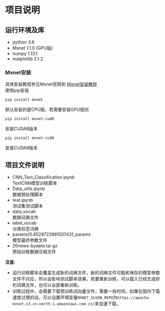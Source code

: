 # 项目说明
## 运行环境及库
- python 3.6
- Mxnet 1.1.0 (GPU版)
- numpy 1.13.1
- matplotlib 2.1.2
### Mxnet安装
具体安装教程参见Mxnet官网和  [Mxnet安装教程](http://zh.gluon.ai/chapter_preface/install.html)  
使用pip安装  
```
pip install mxnet
```
默认安装的是CPU版，若需要安装GPU版则
```
pip install mxnet-cu80
```
安装CUDA8版本
```
pip install mxnet-cu90
```
安装CUDA9版本  
## 项目文件说明
- CNN_Text_Classification.ipynb  
    TextCNN模型训练脚本
- Data_utils.ipynb  
    数据预处理脚本
- test.ipynb  
    测试集测试脚本
- data_vocab  
    数据词典文件
- label_vocab  
    分类标签词典
- params/0.8529723991507431_params  
    模型最终参数文件
- 20news-bydate.tar.gz  
    原始训练数据压缩文件

**注意**: 
-   运行训练脚本会覆盖生成新的词典文件，新的词典文件可能和保存的模型参数文件不对应，所以会影响测试脚本效果，若要重新训练，可以载入已经生成好的词典文件，也可以全部重新训练。  
-   训练过程中，会需要下载预训练词向量文件，需要一些时间，如果在国内下载速度过慢的话，可以设置环境变量`MXNET_GLUON_REPO`为`https://apache-mxnet.s3.cn-north-1.amazonaws.com.cn/`来加速下载。